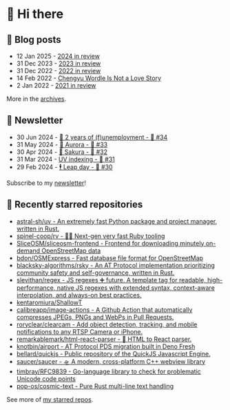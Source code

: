 # 👋 Hi there

## 📝 Blog posts

<!-- feed start -->
- 12 Jan 2025 - [2024 in review](https://cheeaun.com/blog/2025/01/2024-in-review/)
- 31 Dec 2023 - [2023 in review](https://cheeaun.com/blog/2023/12/2023-in-review/)
- 31 Dec 2022 - [2022 in review](https://cheeaun.com/blog/2022/12/2022-in-review/)
- 14 Feb 2022 - [Chengyu Wordle Is Not a Love Story](https://cheeaun.com/blog/2022/02/chengyu-wordle-is-not-a-love-story/)
- 2 Jan 2022 - [2021 in review](https://cheeaun.com/blog/2022/01/2021-in-review/)
<!-- feed end -->

More in the [archives](https://cheeaun.com/blog/archives/).

## 📰 Newsletter

<!-- newsletter start -->
- 30 Jun 2024 - [🎂 2 years of (f)unemployment - 🥫 #34](https://cheeaun.substack.com/p/2-years-of-funemployment-34)
- 31 May 2024 - [🌌 Aurora - 🥫 #33](https://cheeaun.substack.com/p/aurora-33)
- 30 Apr 2024 - [🌸 Sakura - 🥫 #32](https://cheeaun.substack.com/p/sakura-32)
- 31 Mar 2024 - [UV indexing - 🥫 #31](https://cheeaun.substack.com/p/uv-indexing-31)
- 29 Feb 2024 - [🕴️ Leap day - 🥫 #30](https://cheeaun.substack.com/p/leap-day-30)
<!-- newsletter end -->

Subscribe to my [newsletter](https://cheeaun.substack.com/)!

## 🌟 Recently starred repositories

<!-- starred repos start -->
- [astral-sh/uv - An extremely fast Python package and project manager, written in Rust.](https://github.com/astral-sh/uv)
- [spinel-coop/rv - 💎💨 Next-gen very fast Ruby tooling](https://github.com/spinel-coop/rv)
- [SliceOSM/sliceosm-frontend - Frontend for downloading minutely on-demand OpenStreetMap data](https://github.com/SliceOSM/sliceosm-frontend)
- [bdon/OSMExpress - Fast database file format for OpenStreetMap](https://github.com/bdon/OSMExpress)
- [blacksky-algorithms/rsky -  An AT Protocol implementation prioritizing community safety and self-governance, written in Rust.](https://github.com/blacksky-algorithms/rsky)
- [slevithan/regex - JS regexes ➕ future. A template tag for readable, high-performance, native JS regexes with extended syntax, context-aware interpolation, and always-on best practices.](https://github.com/slevithan/regex)
- [kentaromiura/ShallowT](https://github.com/kentaromiura/ShallowT)
- [calibreapp/image-actions - A Github Action that automatically compresses JPEGs, PNGs and WebPs in Pull Requests.](https://github.com/calibreapp/image-actions)
- [roryclear/clearcam - Add object detection, tracking, and mobile notifications to any RTSP Camera or iPhone.](https://github.com/roryclear/clearcam)
- [remarkablemark/html-react-parser - 📝 HTML to React parser.](https://github.com/remarkablemark/html-react-parser)
- [knotbin/airport - AT Protocol PDS migration built in Deno Fresh](https://github.com/knotbin/airport)
- [bellard/quickjs - Public repository of the QuickJS Javascript Engine.](https://github.com/bellard/quickjs)
- [saucer/saucer - 🛸 A modern, cross-platform C++ webview library](https://github.com/saucer/saucer)
- [timbray/RFC9839 - Go-language library to check for problematic Unicode code points](https://github.com/timbray/RFC9839)
- [pop-os/cosmic-text - Pure Rust multi-line text handling](https://github.com/pop-os/cosmic-text)
<!-- starred repos end -->

See more of [my starred repos](https://github.com/stars/cheeaun/).

